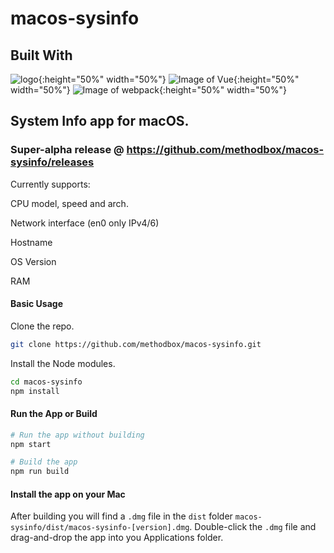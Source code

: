 # macos-sysinfo

## Built With

![logo](https://avatars3.githubusercontent.com/u/13409222?s=200&v=4){:height="50%" width="50%"}
![Image of Vue](https://avatars3.githubusercontent.com/u/6128107?s=200&v=4){:height="50%" width="50%"}
![Image of webpack](https://avatars1.githubusercontent.com/u/2105791?s=200&v=4){:height="50%" width="50%"}

## System Info app for macOS.

### Super-alpha release @ https://github.com/methodbox/macos-sysinfo/releases

Currently supports:

CPU model, speed and arch.

Network interface (en0 only IPv4/6)

Hostname

OS Version

RAM

#### Basic Usage

Clone the repo.

```bash
git clone https://github.com/methodbox/macos-sysinfo.git
```

Install the Node modules.

```bash
cd macos-sysinfo
npm install
```

#### Run the App or Build

```bash
# Run the app without building
npm start

# Build the app
npm run build
```

#### Install the app on your Mac

After building you will find a `.dmg` file in the `dist` folder `macos-sysinfo/dist/macos-sysinfo-[version].dmg`. Double-click the `.dmg` file and drag-and-drop the app into you Applications folder.
